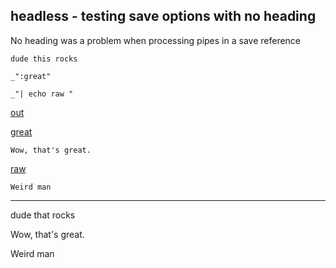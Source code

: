 headless - testing save options with no heading
---


No heading was a problem when processing pipes in a save reference

    dude this rocks

    _":great"

    _"| echo raw "

[out](# "save: | sub this, that | sub raw, _':raw'  ")

[great]()

    Wow, that's great.

[raw]()

    Weird man

---
dude that rocks

Wow, that's great.

Weird man
